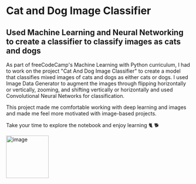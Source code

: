 # Cat and Dog Image Classifier
## Used Machine Learning and Neural Networking to create a classifier to classify images as cats and dogs

As part of freeCodeCamp's Machine Learning with Python curriculum, I had to work on the project "Cat And Dog Image Classifier" to create a model that classifies mixed images of cats and dogs as either cats or dogs. I used Image Data Generator to augment the images through flipping horizontally or vertically, zooming, and shifting vertically or horizontally and used Convolutional Neural Networks for classification.

This project made me comfortable working with deep learning and images and made me feel more motivated with image-based projects.

Take your time to explore the notebook and enjoy learning 🐈 🐕

<img width="116" alt="image" src="https://user-images.githubusercontent.com/38995624/207127349-fbb684f5-4f1b-475f-9114-e3179183ecaf.png">
